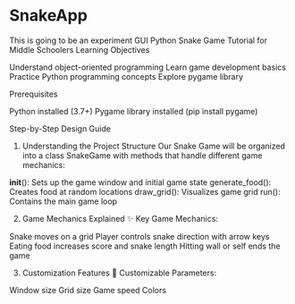 # SnakeApp
This is going to be an experiment GUI
 Python Snake Game Tutorial for Middle Schoolers
Learning Objectives

Understand object-oriented programming
Learn game development basics
Practice Python programming concepts
Explore pygame library

Prerequisites

Python installed (3.7+)
Pygame library installed (pip install pygame)

Step-by-Step Design Guide
1. Understanding the Project Structure
Our Snake Game will be organized into a class SnakeGame with methods that handle different game mechanics:

__init__(): Sets up the game window and initial game state
generate_food(): Creates food at random locations
draw_grid(): Visualizes game grid
run(): Contains the main game loop

2. Game Mechanics Explained
✨ Key Game Mechanics:

Snake moves on a grid
Player controls snake direction with arrow keys
Eating food increases score and snake length
Hitting wall or self ends the game

3. Customization Features
🎨 Customizable Parameters:

Window size
Grid size
Game speed
Colors

